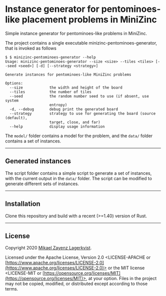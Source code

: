 # Instance generator for pentominoes-like placement problems in MiniZinc

Simple instance generator for pentominoes-like problems in MiniZinc.

The project contains a single executable minizinc-pentominoes-generator, that is invoked as follows

```
$ $ minizinc-pentominoes-generator --help
Usage: minizinc-pentominoes-generator --size <size> --tiles <tiles> [--seed <seed>] [-d] [--strategy <strategy>]

Generate instances for pentominoes-like MiniZinc problems

Options:
  --size            the width and height of the board
  --tiles           the number of tiles
  --seed            the random number seed to use (if absent, use system
                    entropy)
  -d, --debug       debug print the generated board
  --strategy        strategy to use for generating the board (source (default),
                    target, close, and far)
  --help            display usage information
```

The `model/` folder contains a model for the problem, and the `data/` folder contains a set of instances.

---

## Generated instances

The script folder contains a simple script to generate a set of instances, with the current output in the `data/` folder.
The script can be modified to generate different sets of instances.

---

## Installation

Clone this repository and build with a recent (>=1.40) version of Rust.

---

## License

Copyright 2020 <a href="https://zayenz.se" target="_blank">Mikael Zayenz Lagerkvist</a>.

Licensed under the Apache License, Version 2.0 <LICENSE-APACHE or
[https://www.apache.org/licenses/LICENSE-2.0](https://www.apache.org/licenses/LICENSE-2.0)>
or the MIT license <LICENSE-MIT or
[https://opensource.org/licenses/MIT](https://opensource.org/licenses/MIT)>,
at your option. Files in the project may not be copied, modified, or
distributed except according to those terms.

